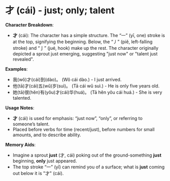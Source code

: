 # **才 (cái) - just; only; talent**

**Character Breakdown**:  
- **才** (cái): The character has a simple structure. The “一” (yī, one) stroke is at the top, signifying the beginning. Below, the “丿” (piě, left-falling stroke) and “亅” (jué, hook) make up the rest. The character originally depicted a sprout just emerging, suggesting "just now" or "talent just revealed".

**Examples**:  
- 我(wǒ)才(cái)到(dào)。 (Wǒ cái dào.) - I just arrived.  
- 他(tā)才(cái)五(wǔ)岁(suì)。 (Tā cái wǔ suì.) - He is only five years old.  
- 她(tā)很(hěn)有(yǒu)才(cái)华(huá)。 (Tā hěn yǒu cái huá.) - She is very talented.

**Usage Notes**:  
- **才** (cái) is used for emphasis: “just now”, “only”, or referring to someone’s talent.  
- Placed before verbs for time (recent/just), before numbers for small amounts, and to describe ability.

**Memory Aids**:  
- Imagine a sprout **just** (才, cái) poking out of the ground-something **just** beginning, **only** just appeared.  
- The top stroke “一” (yī) can remind you of a surface; what is **just** coming out below it is "才" (cái).